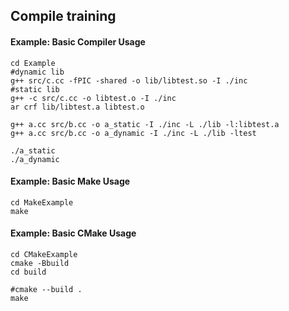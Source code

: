 ## Compile training

#### Example: Basic Compiler Usage

```shell
cd Example
#dynamic lib
g++ src/c.cc -fPIC -shared -o lib/libtest.so -I ./inc
#static lib
g++ -c src/c.cc -o libtest.o -I ./inc
ar crf lib/libtest.a libtest.o

g++ a.cc src/b.cc -o a_static -I ./inc -L ./lib -l:libtest.a
g++ a.cc src/b.cc -o a_dynamic -I ./inc -L ./lib -ltest

./a_static
./a_dynamic
```

#### Example: Basic Make Usage

```shell
cd MakeExample
make 
```

#### Example: Basic CMake Usage
```shell
cd CMakeExample
cmake -Bbuild
cd build

#cmake --build .
make
```